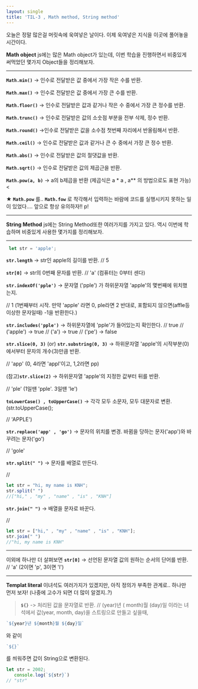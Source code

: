 ```yaml
---
layout: single
title: 'TIL-3 , Math method, String method'
---
```


오늘은 정말 많은걸 머릿속에 욱여넣은 날이다.
이제 욱여넣은 지식을 이곳에 풀어놓을 시간이다.

**Math object**
js에는 많은 Math object가 있는데,
이번 학습을 진행하면서 비중있게 써먹었던 몇가지 Object들을 정리해보자.
****
> 
**`Math.min()`**
-> 인수로 전달받은 값 중에서 가장 작은 수를 반환.

**`Math.max()`**
-> 인수로 전달받은 값 중에서 가장 큰 수를 반환.

**`Math.floor()`**
-> 인수로 전달받은 값과 같거나 작은 수 중에서 가장 큰 정수를 반환.

**`Math.trunc()`**
-> 인수로 전달받은 값의 소숫점 부분을 전부 삭제, 정수 반환.

**`Math.round()`**
->인수로 전달받은 값을 소수점 첫번째 자리에서 반올림해서 반환.

**`Math.ceil()`**
-> 인수로 전달받은 값과 같거나 큰 수 중에서 가장 큰 정수 반환.

**`Math.abs()`**
-> 인수로 전달받은 값의 절댓값을 반환.

**`Math.sqrt()`**
-> 인수로 전달받은 값의 제곱근을 반환.

**`Math.pow(a, b)`**
-> a의 b제곱을 반환
(제곱식은 a * a , a** 의 방법으로도 표현 가능)
<

★ **`Math.pow`** 를.. **`Math.fow`** 로 착각해서 입력하는 바람에 코드를 실행시키지 못하는 일이 있었다.... 앞으로 항상 유의하자!! p!
****



**String Method**
js에는 String Method또한 여러가지를 가지고 있다.
역시 이번에 학습하며 비중있게 사용한 몇가지를 정리해보자.

****

 
```javascript
 let str = 'apple';
```

**`str.length`**
-> str인 apple의 길이를 반환. // 5

**`str[0]`**
-> str의 0번째 문자를 반환. // 'a' (컴퓨터는 0부터 센다)

**`str.indexOf('pple')`**
-> 문자열 ('pple') 가 하위문자열 'apple'의 몇번째에 위치했는지.

// 1 (1번째부터 시작. 만약 'apple' 라면 0, ple라면 2
반대로, 포함되지 않으면(affle등 이상한 문자일때) -1을 반환한다.)

**`str.includes('pple')`**
-> 하위문자열에 'pple'가 들어있는지 확인한다.
// true
// ('apple') -> true
// ('a') -> true
// ('pe') -> false

**`str.slice(0, 3)`** (or) **`str.substring(0, 3)`**
-> 하위문자열 'apple'의 시작부분(0)에서부터 문자의 개수(3)만큼 반환.

// 'app' (0, 4라면 'appl'이고, 1,2라면 pp)

(참고)**`str.slice(2)`**
-> 하위문자열 'apple'의 지정한 값부터 뒤를 반환.

// 'ple' (1일땐 'pple'. 3일땐 'le')

**`toLowerCase() , toUpperCase()`**
-> 각각 모두 소문자, 모두 대문자로 변환.
(str.toUpperCase(); 

// 'APPLE')

**`str.replace('app' , 'go')`**
-> 문자의 위치를 변경. 바뀜을 당하는 문자('app')와 바꾸려는 문자('go')

// 'gole'

**`str.split(" ")`**
-> 문자를 배열로 만든다.

//
```javascript
let str = "hi, my name is KNH";
str.split(" ")
//["hi," , "my" , "name" , "is" , "KNH"]
```

**`str.join(" ")`**
-> 배열을 문자로 바꾼다.

// 
```javascript
let str = ["hi," , "my" , "name" , "is" , "KNH"];
str.joim(" ")
//"hi, my name is KNH"
```
****
이외에 하나만 더 살펴보면
**`str[0]`**
-> 선언된 문자열 값의 원하는 순서의 단어를 반환.
// 'a' (2이면 'p', 	3이면 'l')

****

**Templat literal**
이녀석도 여러가지가 있겠지만, 아직 정의가 부족한 관계로..
하나만 먼저 보자! (나중에 고수가 되면 더 많이 알겠지..?)

> **`${}`**
-> 처리된 값을 문자열로 반환.
//  (year)년 (	month)월 (day)일  이라는 녀석에서 값(year, month, day)을 스트링으로 만들고 싶을때,
```javascript
`${year}년 ${month}월 ${day}일`
``` 
와 같이 
```javascript
`${}`
```
를 씌워주면 값이 String으로 변환된다.
```javascript
let str = 2002;
   console.log(`${str}`)
// "str"
